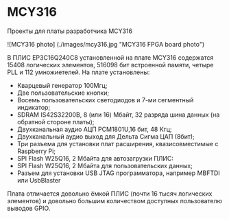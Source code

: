 # MCY316
Проекты для платы разработчика MCY316

![MCY316 photo] (./images/mcy316.jpg "MCY316 FPGA board photo")

В ПЛИС EP3C16Q240C8 установленной на плате MCY316 содержатся 15408 логических элементов, 516098 бит встроенной памяти, четыре PLL и 112 умножиетелей. На плате установлены:

- Кварцевый генератор 100Мгц;
- Две пользовательские кнопки;
- Восемь пользовательских светодиодов и 7-ми сегментный индикатор;
- SDRAM IS42S32200B, 8 (или 16) Мбайт, 32 разряда шина данных (на обратной стороне платы);
- Двухканальная аудио АЦП PCM1801U,16 бит, 48 Кгц;
- Двухканальный аудио выход для Дельта Сигма ЦАП (8бит);
- Три разъема для установки плат расширения, квазисовместимые с Raspberry Pi;
- SPI Flash W25Q16, 2 Мбайта для автозагрузки ПЛИС:
- SPI Flash W25Q16, 2 Мбайта для пользовательских данных;
- Разъем для установки USB JTAG программатора, например MBFTDI или UsbBlaster

Плата отличается довольно ёмкой ПЛИС (почти 16 тысяч логических элементов) и довольно большим количеством доступных пользователю выводов GPIO.

